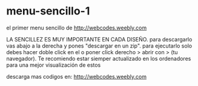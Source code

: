 menu-sencillo-1
===============

el primer menu sencillo de http://webcodes.weebly.com

LA SENCILLEZ ES MUY IMPORTANTE EN CADA DISEÑO.
para descargarlo vas abajo a la derecha y pones "descargar en un zip". 
para ejecutarlo solo debes hacer doble click en el o poner click derecho > abrir con > (tu navegador).
Te recomiendo estar siemper actualizado en los ordenadores para una mejor visualización de estos

descarga mas codigos en: http://webcodes.weebly.com
